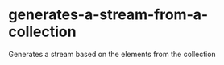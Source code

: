 # generates-a-stream-from-a-collection
Generates a stream based on the elements from the collection
